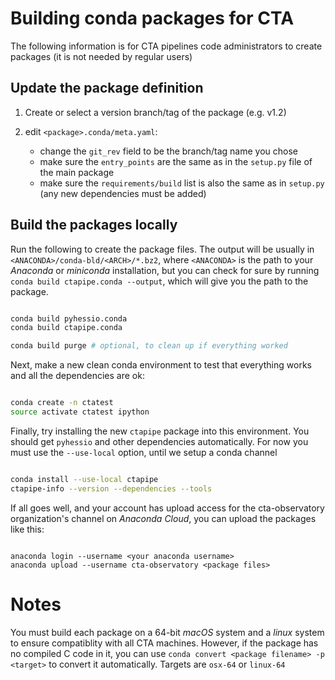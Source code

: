 Building conda packages for CTA
===============================

The following information is for CTA pipelines code administrators to
create packages (it is not needed by regular users)

Update the package definition
-----------------------------

1. Create or select a version branch/tag of the package (e.g. v1.2)
2. edit  `<package>.conda/meta.yaml`:

   - change the `git_rev` field to be the branch/tag name you chose
   - make sure the `entry_points` are the same as in the `setup.py`
     file of the main package
   - make sure the `requirements/build` list is also the same as in
     `setup.py` (any new dependencies must be added)


Build the packages locally
--------------------------

Run the following to create the package files.  The output will be
usually in `<ANACONDA>/conda-bld/<ARCH>/*.bz2`, where `<ANACONDA>` is
the path to your *Anaconda* or *miniconda* installation, but you can
check for sure by running `conda build ctapipe.conda --output`, which
will give you the path to the package.

```sh

conda build pyhessio.conda
conda build ctapipe.conda

conda build purge # optional, to clean up if everything worked

```

Next, make a new clean conda environment to test that everything works
and all the dependencies are ok:

```sh

conda create -n ctatest
source activate ctatest ipython

```

Finally, try installing the new `ctapipe` package into this
environment. You should get `pyhessio` and other dependencies
automatically. For now you must use the `--use-local` option, until we
setup a conda channel

```sh

conda install --use-local ctapipe
ctapipe-info --version --dependencies --tools

```

If all goes well, and your account has upload access for the
cta-observatory organization's channel on *Anaconda Cloud*, you can upload the
packages like this:

```

anaconda login --username <your anaconda username>
anaconda upload --username cta-observatory <package files>

```

Notes
=====

You must build each package on a 64-bit *macOS* system and a *linux*
system to ensure compatiblity with all CTA machines.  However, if the
package has no compiled C code in it, you can use `conda convert
<package filename> -p <target>` to convert it automatically.  Targets
are `osx-64` or `linux-64`
